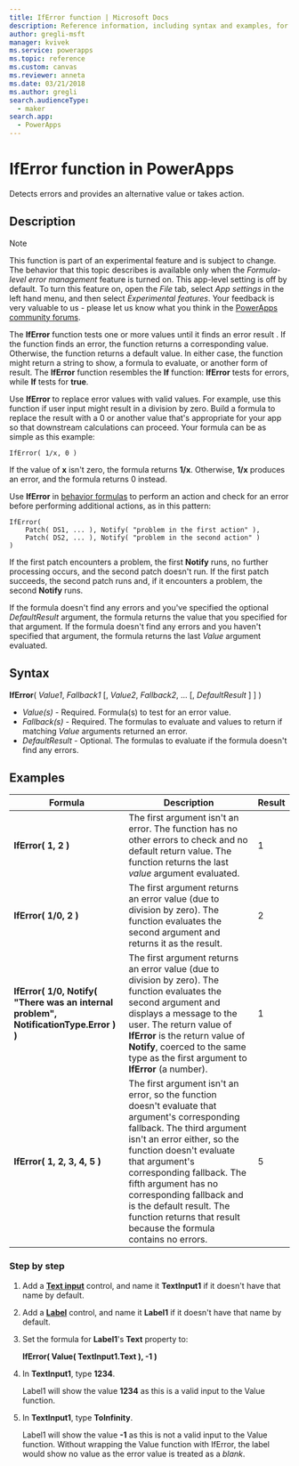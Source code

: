 ```yaml
---
title: IfError function | Microsoft Docs
description: Reference information, including syntax and examples, for the IfError function in PowerApps
author: gregli-msft
manager: kvivek
ms.service: powerapps
ms.topic: reference
ms.custom: canvas
ms.reviewer: anneta
ms.date: 03/21/2018
ms.author: gregli
search.audienceType: 
  - maker
search.app: 
  - PowerApps
---
```


# IfError function in PowerApps

Detects errors and provides an alternative value or takes action.

## Description

> [!NOTE]
> This function is part of an experimental feature and is subject to change. The behavior that this topic describes is available only when the *Formula-level error management* feature is turned on. This app-level setting is off by default. To turn this feature on, open the *File* tab, select *App settings* in the left hand menu, and then select *Experimental features*. Your feedback is very valuable to us - please let us know what you think in the [PowerApps community forums](https://powerusers.microsoft.com/t5/Expressions-and-Formulas/bd-p/How-To).

The **IfError** function tests one or more values until it finds an error result . If the function finds an error, the function returns a corresponding value. Otherwise, the function returns a default value. In either case, the function might return a string to show, a formula to evaluate, or another form of result. The **IfError** function resembles the **If** function: **IfError** tests for errors, while **If** tests for **true**.

Use **IfError** to replace error values with valid values. For example, use this function if user input might result in a division by zero. Build a formula to replace the result with a 0 or another value that's appropriate for your app so that downstream calculations can proceed. Your formula can be as simple as this example:

```powerapps-dot
IfError( 1/x, 0 )
```

If the value of **x** isn't zero, the formula returns **1/x**. Otherwise, **1/x** produces an error, and the formula returns 0 instead.

Use **IfError** in [behavior formulas](../working-with-formulas-in-depth.md) to perform an action and check for an error before performing additional actions, as in this pattern:

```powerapps-dot
IfError(
    Patch( DS1, ... ), Notify( "problem in the first action" ),
    Patch( DS2, ... ), Notify( "problem in the second action" )
)
```

If the first patch encounters a problem, the first **Notify** runs, no further processing occurs, and the second patch doesn't run. If the first patch succeeds, the second patch runs and, if it encounters a problem, the second **Notify** runs.

If the formula doesn't find any errors and you've specified the optional *DefaultResult* argument, the formula returns the value that you specified for that argument. If the formula doesn't find any errors and you haven't specified that argument, the formula returns the last *Value* argument evaluated.

## Syntax

**IfError**( *Value1*, *Fallback1* [, *Value2*, *Fallback2*, ... [, *DefaultResult* ] ] )

* *Value(s)* - Required. Formula(s) to test for an error value.
* *Fallback(s)* - Required. The formulas to evaluate and values to return if matching *Value* arguments returned an error.
* *DefaultResult* - Optional.  The formulas to evaluate if the formula doesn't find any errors.

## Examples

| Formula | Description | Result |
| --- | --- | --- |
| **IfError( 1, 2 )** |The first argument isn't an error. The function has no other errors to check and no default return value. The function returns the last *value* argument evaluated.   | 1 |
| **IfError( 1/0, 2 )** | The first argument returns an error value (due to division by zero). The function evaluates the second argument and returns it as the result. | 2 |
| **IfError( 1/0, Notify( "There was an internal problem", NotificationType.Error ) )** | The first argument returns an error value (due to division by zero). The function evaluates the second argument and displays a message to the user. The return value of **IfError** is the return value of **Notify**, coerced to the same type as the first argument to **IfError** (a number). | 1 |
| **IfError( 1, 2, 3, 4, 5 )** | The first argument isn't an error, so the function doesn't evaluate that argument's corresponding fallback. The third argument isn't an error either, so the function doesn't evaluate that argument's corresponding fallback. The fifth argument has no corresponding fallback and is the default result. The function returns that result because the formula contains no errors. | 5 |

### Step by step

1. Add a **[Text input](../controls/control-text-input.md)** control, and name it **TextInput1** if it doesn't have that name by default.

2. Add a **[Label](../controls/control-text-box.md)** control, and name it **Label1** if it doesn't have that name by default.

3. Set the formula for **Label1**'s **Text** property to:

	**IfError( Value( TextInput1.Text ), -1 )**

4. In **TextInput1**, type **1234**.  

	Label1 will show the value **1234** as this is a valid input to the Value function.

5. In **TextInput1**, type **ToInfinity**.

	Label1 will show the value **-1** as this is not a valid input to the Value function.  Without wrapping the Value function with IfError, the label would show no value as the error value is treated as a *blank*. 

